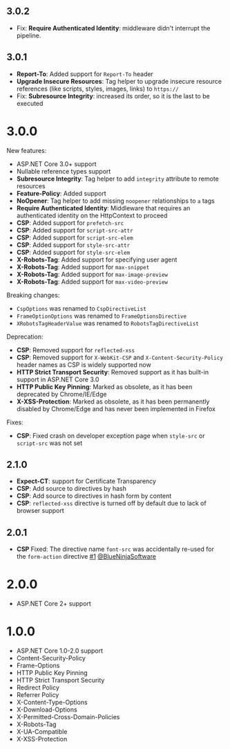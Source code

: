 ## 3.0.2
 - Fix: **Require Authenticated Identity**: middleware didn't interrupt the pipeline.

## 3.0.1
 - **Report-To**: Added support for `Report-To` header
 - **Upgrade Insecure Resources**: Tag helper to upgrade insecure resource references (like scripts, styles, images, links) to `https://`
 - Fix: **Subresource Integrity**: increased its order, so it is the last to be executed

# 3.0.0
New features:
 - ASP.NET Core 3.0+ support
 - Nullable reference types support
 - **Subresource Integrity**: Tag helper to add `integrity` attribute to remote resources
 - **Feature-Policy**: Added support
 - **NoOpener**: Tag helper to add missing `noopener` relationships to `a` tags
 - **Require Authenticated Identity**: Middleware that requires an authenticated identity on the HttpContext to proceed
 - **CSP**: Added support for `prefetch-src`
 - **CSP**: Added support for `script-src-attr`
 - **CSP**: Added support for `script-src-elem`
 - **CSP**: Added support for `style-src-attr`
 - **CSP**: Added support for `style-src-elem`
 - **X-Robots-Tag**: Added support for specifying user agent
 - **X-Robots-Tag**: Added support for `max-snippet`
 - **X-Robots-Tag**: Added support for `max-image-preview`
 - **X-Robots-Tag**: Added support for `max-video-preview`

Breaking changes:
 - `CspOptions` was renamed to `CspDirectiveList`
 - `FrameOptionOptions` was renamed to `FrameOptionsDirective`
 - `XRobotsTagHeaderValue` was renamed to `RobotsTagDirectiveList`

Deprecation:
 - **CSP**: Removed support for `reflected-xss`
 - **CSP**: Removed support for `X-WebKit-CSP` and `X-Content-Security-Policy` header names as CSP is widely supported now
 - **HTTP Strict Transport Security**: Removed support as it has built-in support in ASP.NET Core 3.0
 - **HTTP Public Key Pinning**: Marked as obsolete, as it has been deprecated by Chrome/IE/Edge
 - **X-XSS-Protection**: Marked as obsolete, as it has been permanently disabled by Chrome/Edge and has never been implemented in Firefox

Fixes:
 - **CSP**: Fixed crash on developer exception page when `style-src` or `script-src` was not set


## 2.1.0
- **Expect-CT**: support for Certificate Transparency
- **CSP**: Add source to directives by hash
- **CSP**: Add source to directives in hash form by content
- **CSP**: `reflected-xss` directive is turned off by default due to lack of browser support

## 2.0.1
- **CSP** Fixed: The directive name `font-src` was accidentally re-used for the `form-action` directive [#1](https://github.com/Peter-Juhasz/aspnetcoresecurity/pull/1) [@BlueNinjaSoftware](https://github.com/BlueNinjaSoftware)

# 2.0.0
- ASP.NET Core 2+ support

# 1.0.0
- ASP.NET Core 1.0-2.0 support
- Content-Security-Policy
- Frame-Options
- HTTP Public Key Pinning
- HTTP Strict Transport Security
- Redirect Policy
- Referrer Policy
- X-Content-Type-Options
- X-Download-Options
- X-Permitted-Cross-Domain-Policies
- X-Robots-Tag
- X-UA-Compatible
- X-XSS-Protection
